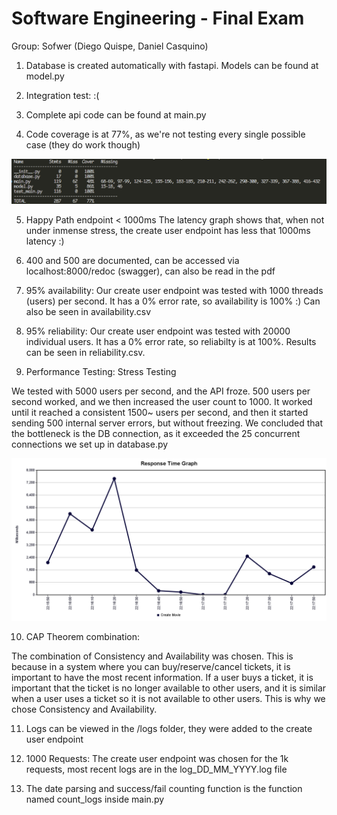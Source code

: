 # Software Engineering - Final Exam

Group: Sofwer (Diego Quispe, Daniel Casquino)

1. Database is created automatically with fastapi. Models can be found at model.py


2. Integration test: :(


3. Complete api code can be found at main.py


4. Code coverage is at 77%, as we're not testing every single possible case (they do work though)

![coverage](./coverage.png)


5. Happy Path endpoint < 1000ms The latency graph shows that, when not under inmense stress, the create user endpoint has less that 1000ms latency :)


6. 400 and 500 are documented, can be accessed via localhost:8000/redoc (swagger), can also be read in the pdf


7. 95% availability: Our create user endpoint was tested with 1000 threads (users) per second. It has a 0% error rate, so availability is 100% :) Can also be seen in availability.csv


8. 95% reliability: Our create user endpoint was tested with 20000 individual users. It has a 0% error rate, so reliabilty is at 100%. Results can be seen in reliability.csv.


9. Performance Testing: Stress Testing

We tested with 5000 users per second, and the API froze. 500 users per second worked, and we then increased the user count to 1000. It worked until it reached a consistent 1500~ users per second, and then it started sending 500 internal server errors, but without freezing. We concluded that the bottleneck is the DB connection, as it exceeded the 25 concurrent connections we set up in database.py

![responsetime](response_time.png)


10. CAP Theorem combination:

The combination of Consistency and Availability was chosen. This is because in a system where you can buy/reserve/cancel tickets, it is important to have the most recent information. If a user buys a ticket, it is important that the ticket is no longer available to other users, and it is similar when a user uses a ticket so it is not available to other users. This is why we chose Consistency and Availability.

11. Logs can be viewed in the /logs folder, they were added to the create user endpoint


12. 1000 Requests: The create user endpoint was chosen for the 1k requests, most recent logs are in the log_DD_MM_YYYY.log file


13. The date parsing and success/fail counting function is the function named count_logs inside main.py
